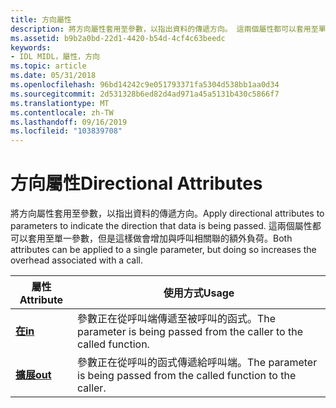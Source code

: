 ```yaml
---
title: 方向屬性
description: 將方向屬性套用至參數，以指出資料的傳遞方向。 這兩個屬性都可以套用至單一參數，但是這樣做會增加與呼叫相關聯的額外負荷。
ms.assetid: b9b2a0bd-22d1-4420-b54d-4cf4c63beedc
keywords:
- IDL MIDL，屬性，方向
ms.topic: article
ms.date: 05/31/2018
ms.openlocfilehash: 96bd14242c9e051793371fa5304d538bb1aa0d34
ms.sourcegitcommit: 2d531328b6ed82d4ad971a45a5131b430c5866f7
ms.translationtype: MT
ms.contentlocale: zh-TW
ms.lasthandoff: 09/16/2019
ms.locfileid: "103839708"
---
```

# <a name="directional-attributes"></a><span data-ttu-id="eb6cf-105">方向屬性</span><span class="sxs-lookup"><span data-stu-id="eb6cf-105">Directional Attributes</span></span>

<span data-ttu-id="eb6cf-106">將方向屬性套用至參數，以指出資料的傳遞方向。</span><span class="sxs-lookup"><span data-stu-id="eb6cf-106">Apply directional attributes to parameters to indicate the direction that data is being passed.</span></span> <span data-ttu-id="eb6cf-107">這兩個屬性都可以套用至單一參數，但是這樣做會增加與呼叫相關聯的額外負荷。</span><span class="sxs-lookup"><span data-stu-id="eb6cf-107">Both attributes can be applied to a single parameter, but doing so increases the overhead associated with a call.</span></span>



| <span data-ttu-id="eb6cf-108">屬性</span><span class="sxs-lookup"><span data-stu-id="eb6cf-108">Attribute</span></span>              | <span data-ttu-id="eb6cf-109">使用方式</span><span class="sxs-lookup"><span data-stu-id="eb6cf-109">Usage</span></span>                                                                 |
|------------------------|-----------------------------------------------------------------------|
| [<span data-ttu-id="eb6cf-110">**在**</span><span class="sxs-lookup"><span data-stu-id="eb6cf-110">**in**</span></span>](in.md)       | <span data-ttu-id="eb6cf-111">參數正在從呼叫端傳遞至被呼叫的函式。</span><span class="sxs-lookup"><span data-stu-id="eb6cf-111">The parameter is being passed from the caller to the called function.</span></span> |
| [<span data-ttu-id="eb6cf-112">**擴展**</span><span class="sxs-lookup"><span data-stu-id="eb6cf-112">**out**</span></span>](out-idl.md) | <span data-ttu-id="eb6cf-113">參數正在從呼叫的函式傳遞給呼叫端。</span><span class="sxs-lookup"><span data-stu-id="eb6cf-113">The parameter is being passed from the called function to the caller.</span></span> |



 

 

 




